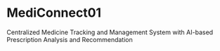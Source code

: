 # MediConnect01
Centralized Medicine Tracking and Management System with AI-based Prescription Analysis and Recommendation
